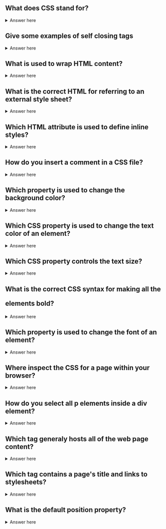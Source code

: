 ## What does CSS stand for?

<details>
  <summary>Answer here</summary>
  Cascading Style Sheets 
</details>

## Give some examples of self closing tags

<details>
  <summary>Answer here</summary>
  The answer are these tags. 
  hr 
  input 
  br 
</details>

## What is used to wrap HTML content?

<details>
  <summary>Answer here</summary>
    tags
</details>

## What is the correct HTML for referring to an external style sheet?

<details>
  <summary>Answer here</summary>
    The answer is 
    \* <link rel="stylesheet" type="text/css" href="mystyle.css"> *\
    
</details>

## Which HTML attribute is used to define inline styles?

<details>
  <summary>Answer here</summary>
    style
</details>


## How do you insert a comment in a CSS file?

<details>
    <summary>Answer here</summary>
    ## /* this is a comment */
</details>


## Which property is used to change the background color?

<details>
    <summary>Answer here</summary>
    background-color
</details>


## Which CSS property is used to change the text color of an element?

<details>
    <summary>Answer here</summary>
    color
</details>

## Which CSS property controls the text size?

<details>
    <summary>Answer here</summary>
    font-size
</details>

## What is the correct CSS syntax for making all the <p> elements bold?

<details>
    <summary>Answer here</summary>
   p {font-weight:bold;}
</details>


## Which property is used to change the font of an element?

<details>
    <summary>Answer here</summary>
    font-family 
</details>

## Where inspect the CSS for a page within your browser?


<details>
    <summary>Answer here</summary>
    Styles (in spec element)
</details>



## How do you select all p elements inside a div element?

<details>
    <summary>Answer here</summary>
    div p
</details>


## Which tag generaly hosts all of the web page content?

<details>
    <summary>Answer here</summary>
    body
</details>



## Which tag contains a page's title and links to stylesheets?

<details>
    <summary>Answer here</summary>
    The <head> tag
</details>


## What is the default position property?

<details>
    <summary>Answer here</summary>
    The position property specifies the type of positioning method used for an element (static, relative, absolute, fixed, or sticky).

    The default value is static. 
</details>
